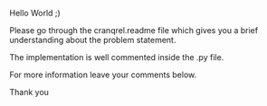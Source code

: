 Hello World ;)

Please go through the cranqrel.readme file which gives you a brief understanding about the problem statement.

The implementation is well commented inside the .py file.

For more information leave your comments below.

Thank you
